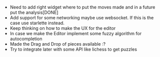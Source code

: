 * Need to add right widget where to put the moves made and in a future put the analysis[DONE]
* Add support for some networking maybe use websocket. If this is the case use starlette instead.
* Keep thinking on how to make the UX for the editor
* In case we make the Editor implement some fuzzy algorithm for autocompletion
* Made the Drag and Drop of pieces available :?
* Try to integrate later with some API like lichess to get puzzles
